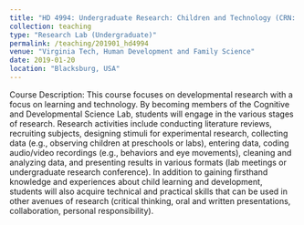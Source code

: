```yaml
---
title: "HD 4994: Undergraduate Research: Children and Technology (CRN: 19013)"
collection: teaching
type: "Research Lab (Undergraduate)"
permalink: /teaching/201901_hd4994
venue: "Virginia Tech, Human Development and Family Science"
date: 2019-01-20
location: "Blacksburg, USA"
---
```


Course Description: This course focuses on developmental research with a focus on learning and technology. By becoming members of the Cognitive and Developmental Science Lab, students will engage in the various stages of research. Research activities include conducting literature reviews, recruiting subjects, designing stimuli for experimental research, collecting data (e.g., observing children at preschools or labs), entering data, coding audio/video recordings (e.g., behaviors and eye movements), cleaning and analyzing data, and presenting results in various formats (lab meetings or undergraduate research conference). In addition to gaining firsthand knowledge and experiences about child learning and development, students will also acquire technical and practical skills that can be used in other avenues of research (critical thinking, oral and written presentations, collaboration, personal responsibility).

